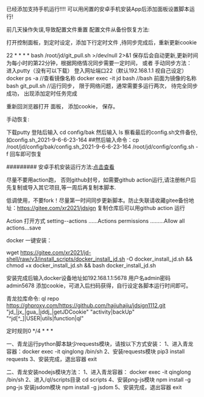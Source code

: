 已经添加支持手机运行!!!! 可以用闲置的安卓手机安装App后添加面板设置脚本运行!

前几天操作失误,导致配置文件重置
配置文件从备份恢复方法:

打开控制面板，到定时设定，添加下行定时文件 ,待同步完成后，重新更新cookie

22 * * * * bash /root/jd/git_pull.sh >/dev/null 2>&1
保存后会自动更新,更新时间为每小时的第22分钟，根据网络情况同步需要一定时间，
或者  手动同步方法：
进入putty（没有可以下载） 登入网址端口22（默认192.168.1.1 视自己设定）
docker ps -a     //查看镜像名称 
docker exec -it jd bash   //bash 前面为镜像的名称 
bash git_pull.sh   //运行同步， 限于网络问题，通常需要多运行两次， 待完全同步成功， 出现添加定时任务完成

重新回浏览器打开 面板， 添加cookie， 保存。




手动恢复:

下载putty 登陆后输入  cd config/bak   然后输入 ls  察看最后的config.sh文件备份,如config.sh_2021-9-6-6-23-164
##然后输入命令：cp /root/jd/config/bak/config.sh_2021-9-6-6-23-164 /root/jd/config/config.sh -f 回车即可恢复


######### 安卓手机安装运行方法:[点击查看](https://github.com/hajiuhajiu/jdsign1112/blob/master/icon/Termux.md)


尽量不要用action跑， 否则github封号，如需要github action运行,请注册帐户后先复制或导入其它项目,等一周后再复制本脚本.

低调使用，不要fork！尽量第一时间同步更新脚本。防止失联请收藏gitee备份地址：https://gitee.com/xr2021/jdsign
复制仓库后可以用github action 运行 

Action 打开方式 setting--actions ......Actions permissions
.........Allow all actions...save 



docker 一键安装：

wget  https://gitee.com/xr2021/jd-shell/raw/v3/install_scripts/docker_install_jd.sh -O docker_install_jd.sh && chmod +x docker_install_jd.sh && bash docker_install_jd.sh

安装完成后输入docker设备地址如192.168.1.1:5678 用户名admin密码admin5678 添加cookie，可进入后扫码获得，自行设定各脚本运行时间即可。




青龙拉库命令:
ql repo https://ghproxy.com/https://github.com/hajiuhajiu/jdsign1112.git "jd_|jx_|gua_|jddj_|getJDCookie" "activity|backUp" "^jd[^_]|USER|utils|function|ql"

定时规则0 */4 * * *

一、青龙运行python脚本缺少requests模块，请按以下方式安装：
1、进入青龙容器：docker exec -it qinglong /bin/sh
2、安装requests模块
pip3 install requests
3、安装完成，退出容器
exit

二、青龙安装nodejs模块方法：
1、进入青龙容器：
docker exec -it qinglong /bin/sh
2、进入/ql/scripts目录
cd scripts
4、安装png-js模块
npm install -g png-js
安装jsdom模块
npm install -g jsdom
5、安装完成，退出容器
exit


